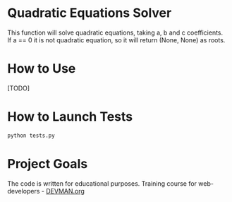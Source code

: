 # Quadratic Equations Solver

This function will solve quadratic equations, taking a, b and c coefficients.    
If a == 0 it is not quadratic equation, so it will return (None, None) as roots.

# How to Use

[TODO]

# How to Launch Tests

```bash
python tests.py
```

# Project Goals

The code is written for educational purposes. Training course for web-developers - [DEVMAN.org](https://devman.org)
